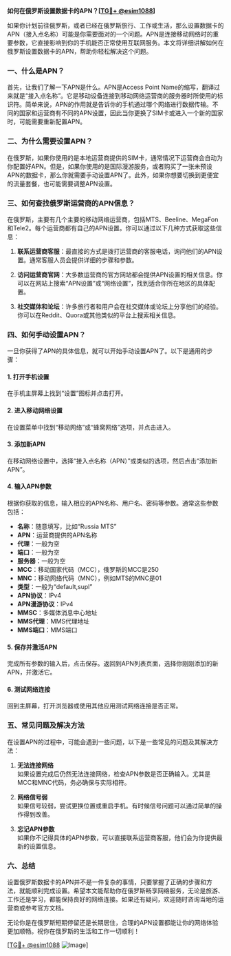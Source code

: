 **如何在俄罗斯设置数据卡的APN？[[TG💪+ @esim1088](https://t.me/s/esim1088)]**

如果你计划前往俄罗斯，或者已经在俄罗斯旅行、工作或生活，那么设置数据卡的APN（接入点名称）可能是你需要面对的一个问题。APN是连接移动网络时的重要参数，它直接影响到你的手机能否正常使用互联网服务。本文将详细讲解如何在俄罗斯设置数据卡的APN，帮助你轻松解决这个问题。

### 一、什么是APN？

首先，让我们了解一下APN是什么。APN是Access Point Name的缩写，翻译过来就是“接入点名称”。它是移动设备连接到移动网络运营商的服务器时所使用的标识符。简单来说，APN的作用就是告诉你的手机通过哪个网络进行数据传输。不同的国家和运营商有不同的APN设置，因此当你更换了SIM卡或进入一个新的国家时，可能需要重新配置APN。

### 二、为什么需要设置APN？

在俄罗斯，如果你使用的是本地运营商提供的SIM卡，通常情况下运营商会自动为你配置好APN。但是，如果你使用的是国际漫游服务，或者购买了一张未预设APN的数据卡，那么你就需要手动设置APN了。此外，如果你想要切换到更便宜的流量套餐，也可能需要调整APN设置。

### 三、如何查找俄罗斯运营商的APN信息？

在俄罗斯，主要有几个主要的移动网络运营商，包括MTS、Beeline、MegaFon和Tele2。每个运营商都有自己的APN设置。你可以通过以下几种方式获取这些信息：

1. **联系运营商客服**：最直接的方式是拨打运营商的客服电话，询问他们的APN设置。通常客服人员会提供详细的步骤和参数。

2. **访问运营商官网**：大多数运营商的官方网站都会提供APN设置的相关信息。你可以在网站上搜索“APN设置”或“网络设置”，找到适合你所在地区的具体配置。

3. **社交媒体和论坛**：许多旅行者和用户会在社交媒体或论坛上分享他们的经验。你可以在Reddit、Quora或其他类似的平台上搜索相关信息。

### 四、如何手动设置APN？

一旦你获得了APN的具体信息，就可以开始手动设置APN了。以下是通用的步骤：

#### 1. 打开手机设置

在手机主屏幕上找到“设置”图标并点击打开。

#### 2. 进入移动网络设置

在设置菜单中找到“移动网络”或“蜂窝网络”选项，并点击进入。

#### 3. 添加新APN

在移动网络设置中，选择“接入点名称（APN）”或类似的选项，然后点击“添加新APN”。

#### 4. 输入APN参数

根据你获取的信息，输入相应的APN名称、用户名、密码等参数。通常这些参数包括：
- **名称**：随意填写，比如“Russia MTS”
- **APN**：运营商提供的APN名称
- **代理**：一般为空
- **端口**：一般为空
- **服务器**：一般为空
- **MCC**：移动国家代码（MCC），俄罗斯的MCC是250
- **MNC**：移动网络代码（MNC），例如MTS的MNC是01
- **类型**：一般为“default,supl”
- **APN协议**：IPv4
- **APN漫游协议**：IPv4
- **MMSC**：多媒体消息中心地址
- **MMS代理**：MMS代理地址
- **MMS端口**：MMS端口

#### 5. 保存并激活APN

完成所有参数的输入后，点击保存。返回到APN列表页面，选择你刚刚添加的新APN，并激活它。

#### 6. 测试网络连接

回到主屏幕，打开浏览器或使用其他应用测试网络连接是否正常。

### 五、常见问题及解决方法

在设置APN的过程中，可能会遇到一些问题，以下是一些常见的问题及其解决方法：

1. **无法连接网络**  
   如果设置完成后仍然无法连接网络，检查APN参数是否正确输入。尤其是MCC和MNC代码，务必确保与实际相符。

2. **网络信号弱**  
   如果信号较弱，尝试更换位置或重启手机。有时候信号问题可以通过简单的操作得到改善。

3. **忘记APN参数**  
   如果你不记得具体的APN参数，可以直接联系运营商客服，他们会为你提供最新的设置信息。

### 六、总结

设置俄罗斯数据卡的APN并不是一件复杂的事情，只要掌握了正确的步骤和方法，就能顺利完成设置。希望本文能帮助你在俄罗斯畅享网络服务，无论是旅游、工作还是学习，都能保持良好的网络连接。如果还有疑问，欢迎随时咨询当地的运营商或参考官方文档。

无论你是在俄罗斯短期停留还是长期居住，合理的APN设置都能让你的网络体验更加顺畅。祝你在俄罗斯的生活和工作一切顺利！

[[TG💪+ @esim1088](https://t.me/s/esim1088) ![Image](https://i.postimg.cc/4NQfJmqS/Snipaste-2025-05-13-00-14-12.png)]